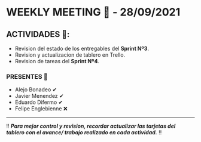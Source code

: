 # WEEKLY MEETING 📅 - **28/09/2021**

## ACTIVIDADES 🚩:

- Revision del estado de los entregables del **Sprint Nº3**.
- Revision y actualizacion de tablero en Trello.
- Revision de tareas del **Sprint Nº4**.

### PRESENTES 📢

- Alejo Bonadeo ✔
- Javier Menendez ✔
- Eduardo Difermo ✔
- Felipe Englebienne ❌

---

‼ **_Para mejor control y revision, recordar actualizar las tarjetas del tablero con el avance/ trabajo realizado en cada actividad._** ‼
